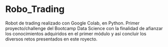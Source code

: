 # Robo_Trading
Robot de trading realizado con Google Colab, en Python.
Primer proyecto/challenge del Bootcamp Data Science con la finalidad de afianzar los conocimientos adquiridos en el primer módulo y así concluir los diversos retos presentados en este royecto.
